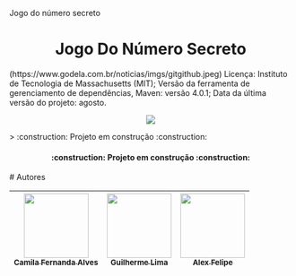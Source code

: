 Jogo do número secreto
<h1 align="center"> Jogo Do Número Secreto </h1>
(https://www.godela.com.br/noticias/imgs/gitgithub.jpeg)
Licença: Instituto de Tecnologia de Massachusetts (MIT);
Versão da ferramenta de gerenciamento de dependências, Maven: versão 4.0.1;
Data da última versão do projeto: agosto.
<p align="center">
<img loading="lazy" src="http://img.shields.io/static/v1?label=STATUS&message=EM%20DESENVOLVIMENTO&color=GREEN&style=for-the-badge"/>
</p>
> :construction: Projeto em construção :construction:
<h4 align="center"> 
    :construction:  Projeto em construção  :construction:
</h4>
# Autores

| [<img loading="lazy" src="https://avatars.githubusercontent.com/u/37356058?v=4" width=115><br><sub>Camila Fernanda Alves</sub>](https://github.com/camilafernanda) |  [<img loading="lazy" src="https://avatars.githubusercontent.com/u/30351153?v=4" width=115><br><sub>Guilherme Lima</sub>](https://github.com/guilhermeonrails) |  [<img loading="lazy" src="https://avatars.githubusercontent.com/u/8989346?v=4" width=115><br><sub>Alex Felipe</sub>](https://github.com/alexfelipe) |
| :---: | :---: | :---: |
